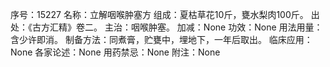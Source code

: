 序号：15227
名称：立解咽喉肿塞方
组成：夏枯草花10斤，甕水梨肉100斤。
出处：《古方汇精》卷二。
主治：咽喉肿塞。
加减：None
功效：None
用法用量：含少许即消。
制备方法：同煮膏，贮甕中，埋地下，一年后取出。
临床应用：None
各家论述：None
用药禁忌：None
附注：None

